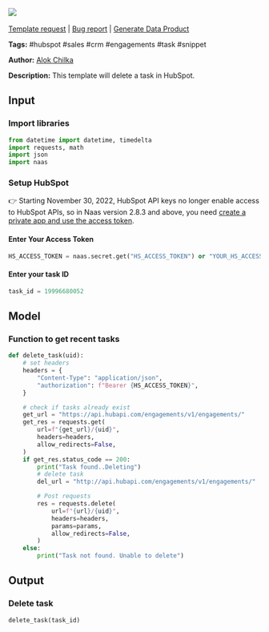 <a href="https://app.naas.ai/user-redirect/naas/downloader?url=https://raw.githubusercontent.com/jupyter-naas/awesome-notebooks/master/HubSpot/HubSpot_Delete_Task.ipynb" target="_parent"><img src="https://naasai-public.s3.eu-west-3.amazonaws.com/open_in_naas.svg"/></a><br><br><a href="https://github.com/jupyter-naas/awesome-notebooks/issues/new?assignees=&labels=&template=template-request.md&title=Tool+-+Action+of+the+notebook+">Template request</a> | <a href="https://github.com/jupyter-naas/awesome-notebooks/issues/new?assignees=&labels=bug&template=bug_report.md&title=HubSpot+-+Delete+Task:+Error+short+description">Bug report</a> | <a href="https://app.naas.ai/user-redirect/naas/downloader?url=https://raw.githubusercontent.com/jupyter-naas/awesome-notebooks/master/Naas/Naas_Start_data_product.ipynb" target="_parent">Generate Data Product</a>

**Tags:** #hubspot #sales #crm #engagements #task #snippet

**Author:** [Alok Chilka](https://www.linkedin.com/in/calok64/)

**Description:** This template will delete a task in HubSpot. 

## Input

### Import libraries


```python
from datetime import datetime, timedelta
import requests, math
import json
import naas
```

### Setup HubSpot
👉 Starting November 30, 2022, HubSpot API keys no longer enable access to HubSpot APIs, so in Naas version 2.8.3 and above, you need [create a private app and use the access token](https://developers.hubspot.com/docs/api/private-apps).

#### Enter Your Access Token


```python
HS_ACCESS_TOKEN = naas.secret.get("HS_ACCESS_TOKEN") or "YOUR_HS_ACCESS_TOKEN"
```

#### Enter your task ID


```python
task_id = 19996680052
```

## Model

### Function to get recent tasks


```python
def delete_task(uid):
    # set headers
    headers = {
        "Content-Type": "application/json",
        "authorization": f"Bearer {HS_ACCESS_TOKEN}",
    }

    # check if tasks already exist
    get_url = "https://api.hubapi.com/engagements/v1/engagements/"
    get_res = requests.get(
        url=f"{get_url}/{uid}",
        headers=headers,
        allow_redirects=False,
    )
    if get_res.status_code == 200:
        print("Task found..Deleting")
        # delete task
        del_url = "http://api.hubapi.com/engagements/v1/engagements/"

        # Post requests
        res = requests.delete(
            url=f"{url}/{uid}",
            headers=headers,
            params=params,
            allow_redirects=False,
        )
    else:
        print("Task not found. Unable to delete")
```

## Output

### Delete task


```python
delete_task(task_id)
```


```python

```
